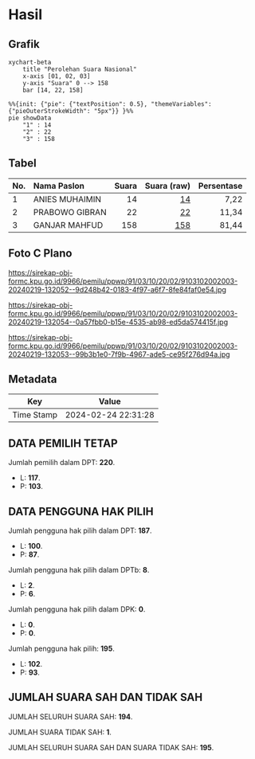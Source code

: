 # Hasil

## Grafik

```mermaid
xychart-beta
    title "Perolehan Suara Nasional"
    x-axis [01, 02, 03]
    y-axis "Suara" 0 --> 158
    bar [14, 22, 158]
```

```mermaid
%%{init: {"pie": {"textPosition": 0.5}, "themeVariables": {"pieOuterStrokeWidth": "5px"}} }%%
pie showData
    "1" : 14
    "2" : 22
    "3" : 158
```

## Tabel

| No. | Nama Paslon    | Suara | Suara (raw) | Persentase |
|:--- |:-------------- | -----:| -----------:| ----------:|
| 1   | ANIES MUHAIMIN | 14    | [14][p-1]   | 7,22       |
| 2   | PRABOWO GIBRAN | 22    | [22][p-2]   | 11,34      |
| 3   | GANJAR MAHFUD  | 158   | [158][p-3]  | 81,44      |


[p-1]: https://github.com/gigit-pemilu/pemilu-2024/blob/main/pilpres/hitung-suara/sub/91-papua/sub/03-jayapura/sub/10-demta/sub/2002-ambora/sub/003-tps/sub/paslon-1.txt
[p-2]: https://github.com/gigit-pemilu/pemilu-2024/blob/main/pilpres/hitung-suara/sub/91-papua/sub/03-jayapura/sub/10-demta/sub/2002-ambora/sub/003-tps/sub/paslon-2.txt
[p-3]: https://github.com/gigit-pemilu/pemilu-2024/blob/main/pilpres/hitung-suara/sub/91-papua/sub/03-jayapura/sub/10-demta/sub/2002-ambora/sub/003-tps/sub/paslon-3.txt

## Foto C Plano

https://sirekap-obj-formc.kpu.go.id/9966/pemilu/ppwp/91/03/10/20/02/9103102002003-20240219-132052--9d248b42-0183-4f97-a6f7-8fe84faf0e54.jpg

https://sirekap-obj-formc.kpu.go.id/9966/pemilu/ppwp/91/03/10/20/02/9103102002003-20240219-132054--0a57fbb0-b15e-4535-ab98-ed5da574415f.jpg

https://sirekap-obj-formc.kpu.go.id/9966/pemilu/ppwp/91/03/10/20/02/9103102002003-20240219-132053--99b3b1e0-7f9b-4967-ade5-ce95f276d94a.jpg


## Metadata

| Key        | Value               |
| ---------- | ------------------- |
| Time Stamp | 2024-02-24 22:31:28 |


## DATA PEMILIH TETAP

Jumlah pemilih dalam DPT: **220**.
 * L: **117**.
 * P: **103**.

## DATA PENGGUNA HAK PILIH

Jumlah pengguna hak pilih dalam DPT: **187**.
 * L: **100**.
 * P: **87**.

Jumlah pengguna hak pilih dalam DPTb: **8**.
 * L: **2**.
 * P: **6**.

Jumlah pengguna hak pilih dalam DPK: **0**.
 * L: **0**.
 * P: **0**.

Jumlah pengguna hak pilih: **195**.
 * L: **102**.
 * P: **93**.

## JUMLAH SUARA SAH DAN TIDAK SAH

JUMLAH SELURUH SUARA SAH: **194**.

JUMLAH SUARA TIDAK SAH: **1**.

JUMLAH SELURUH SUARA SAH DAN SUARA TIDAK SAH: **195**.


